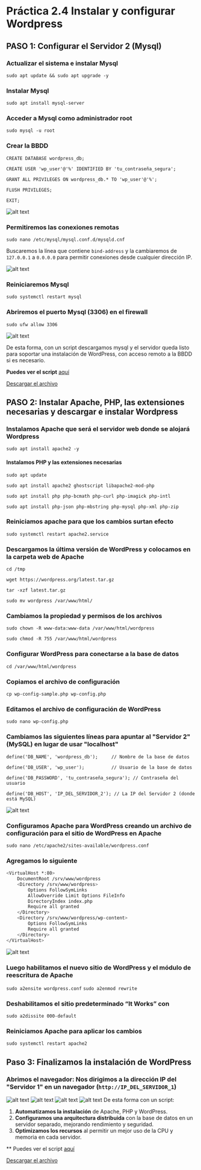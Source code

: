 # Práctica 2.4 Instalar y configurar Wordpress

## PASO 1: Configurar el Servidor 2 (Mysql)

### Actualizar el sistema e instalar Mysql

`sudo apt update && sudo apt upgrade -y`

### Instalar Mysql

`sudo apt install mysql-server`

### Acceder a Mysql como administrador root

`sudo mysql -u root`

### Crear la BBDD

`CREATE DATABASE wordpress_db;`

`CREATE USER 'wp_user'@'%' IDENTIFIED BY 'tu_contraseña_segura';`

`GRANT ALL PRIVILEGES ON wordpress_db.* TO 'wp_user'@'%';`

`FLUSH PRIVILEGES;`

`EXIT;`

![alt text](image.png)

### Permitiremos las conexiones remotas

`sudo nano /etc/mysql/mysql.conf.d/mysqld.cnf`

Buscaremos la línea que contiene `bind-address` y la cambiaremos de `127.0.0.1` a `0.0.0.0` para permitir conexiones desde cualquier dirección IP.

![alt text](image-1.png)

### Reiniciaremos Mysql

`sudo systemctl restart mysql`

### Abriremos el puerto Mysql (3306) en el firewall

`sudo ufw allow 3306`

![alt text](image-2.png)

De esta forma, con un script descargamos mysql y el servidor queda listo para soportar una instalación de WordPress, con acceso remoto a la BBDD si es necesario.

**Puedes ver el script** [aquí](Mysql-para-wordpress.md)

[Descargar el archivo](./scripts/Mysql-para-wordpress.sh)

## PASO 2: Instalar Apache, PHP, las extensiones necesarias y descargar e instalar Wordpress

### Instalamos Apache que será el servidor web donde se alojará Wordpress

`sudo apt install apache2 -y`

#### Instalamos PHP y las extensiones necesarias

`sudo apt update`

`sudo apt install apache2 ghostscript libapache2-mod-php`

`sudo apt install php php-bcmath php-curl php-imagick php-intl`

`sudo apt install php-json php-mbstring php-mysql php-xml php-zip`

### Reiniciamos apache para que los cambios surtan efecto

   `sudo systemctl restart apache2.service`

### Descargamos la última versión de WordPress y colocamos en la carpeta web de Apache

`cd /tmp`

`wget https://wordpress.org/latest.tar.gz`

`tar -xzf latest.tar.gz`

`sudo mv wordpress /var/www/html/`

### Cambiamos la propiedad y permisos de los archivos

`sudo chown -R www-data:www-data /var/www/html/wordpress`

`sudo chmod -R 755 /var/www/html/wordpress`

### Configurar WordPress para conectarse a la base de datos

`cd /var/www/html/wordpress`

### Copiamos el archivo de configuración

`cp wp-config-sample.php wp-config.php`

### Editamos el archivo de configuración de WordPress

`sudo nano wp-config.php`

### Cambiamos las siguientes líneas para apuntar al "Servidor 2" (MySQL) en lugar de usar "localhost"

`define('DB_NAME', 'wordpress_db');     // Nombre de la base de datos`

`define('DB_USER', 'wp_user');          // Usuario de la base de datos`

`define('DB_PASSWORD', 'tu_contraseña_segura'); // Contraseña del usuario`

`define('DB_HOST', 'IP_DEL_SERVIDOR_2'); // La IP del Servidor 2 (donde está MySQL)`

![alt text](image-3.png)

### Configuramos Apache para WordPress creando un archivo de configuración para el sitio de WordPress en Apache

`sudo nano /etc/apache2/sites-available/wordpress.conf`

### Agregamos lo siguiente

```bash
<VirtualHost *:80>
    DocumentRoot /srv/www/wordpress
    <Directory /srv/www/wordpress>
        Options FollowSymLinks
        AllowOverride Limit Options FileInfo
        DirectoryIndex index.php
        Require all granted
    </Directory>
    <Directory /srv/www/wordpress/wp-content>
        Options FollowSymLinks
        Require all granted
    </Directory>
</VirtualHost>
```

![alt text](image-4.png)

### Luego habilitamos el nuevo sitio de WordPress y el módulo de reescritura de Apache

`sudo a2ensite wordpress.conf`
`sudo a2enmod rewrite`

### Deshabilitamos el sitio predeterminado “It Works” con

`sudo a2dissite 000-default`

### Reiniciamos Apache para aplicar los cambios

`sudo systemctl restart apache2`

## Paso 3: Finalizamos la instalación de WordPress

### Abrimos el navegador: Nos dirigimos a la dirección IP del "Servidor 1" en un navegador (`http://IP_DEL_SERVIDOR_1`)

![alt text](image-5.png)
![alt text](image-6.png)
![alt text](image-7.png)
![alt text](image-8.png)
De esta forma con un script:

1. **Automatizamos la instalación** de Apache, PHP y WordPress.
2. **Configuramos una arquitectura distribuida** con la base de datos en un servidor separado, mejorando rendimiento y seguridad.
3. **Optimizamos los recursos** al permitir un mejor uso de la CPU y memoria en cada servidor.

** Puedes ver el script [aquí](Apache-wordpress-php.md)

[Descargar el archivo](./scripts/Apache-wordpress-php.sh)
